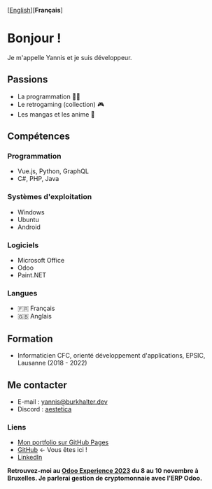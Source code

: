 [[English](README.md)][**Français**]

# Bonjour !

Je m'appelle Yannis et je suis développeur.

## Passions

- La programmation :man_technologist:
- Le retrogaming (collection) :video_game:
- Les mangas et les anime :crossed_flags:

## Compétences

### Programmation

- Vue.js, Python, GraphQL
- C#, PHP, Java

### Systèmes d'exploitation

- Windows
- Ubuntu
- Android

### Logiciels

- Microsoft Office
- Odoo
- Paint.NET

### Langues

- :fr: Français
- :gb: Anglais

## Formation

- Informaticien CFC, orienté développement d'applications, EPSIC, Lausanne (2018 - 2022)

## Me contacter

- E-mail : yannis@burkhalter.dev
- Discord : [aestetica](https://discordapp.com/users/317230160124313610)

### Liens

- [Mon portfolio sur GitHub Pages](https://burkhaltery.github.io/fr)
- [GitHub](https://github.com/BurkhalterY) ← Vous êtes ici !
- [LinkedIn](https://www.linkedin.com/in/yannis-burkhalter)

**Retrouvez-moi au [Odoo Experience 2023](https://www.odoo.com/fr_FR/event/odoo-experience-2023-3735/page/oxp23-introduction) du 8 au 10 novembre à Bruxelles. Je parlerai gestion de cryptomonnaie avec l'ERP Odoo.**
